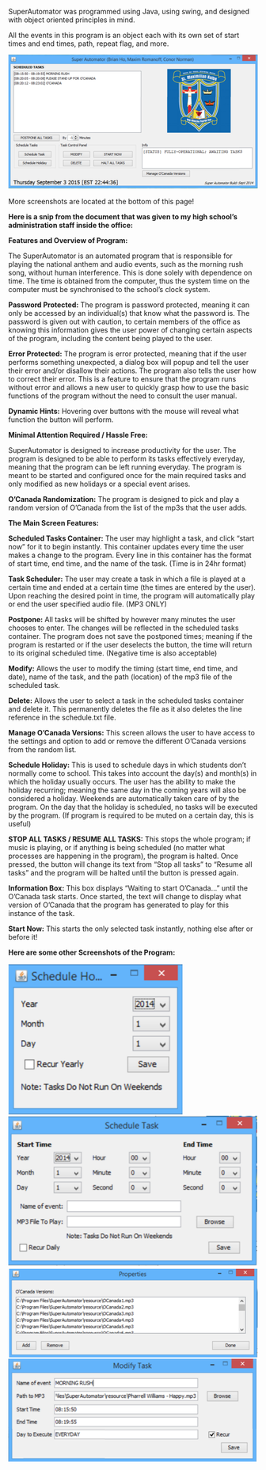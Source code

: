SuperAutomator was programmed using Java, using swing, and designed with object oriented principles in mind.

All the events in this program is an object each with its own set of start times and end times, path, repeat flag, and more.

![alt text](https://raw.githubusercontent.com/nairboh/SuperAutomator/master/screenshots/SuperAutomator-Main.png "Main")

More screenshots are located at the bottom of this page!

<b>Here is a snip from the document that was given to my high school’s administration staff inside the office:</b>

<b>Features and Overview of Program:</b>

The SuperAutomator is an automated program that is responsible for playing the national anthem and audio events, such as the morning rush song, without human interference. This is done solely with dependence on time. The time is obtained from the computer, thus the system time on the computer must be synchronised to the school’s clock system.

 

<b>Password Protected:</b> The program is password protected, meaning it can only be accessed by an individual(s) that know what the password is. The password is given out with caution, to certain members of the office as knowing this information gives the user power of changing certain aspects of the program, including the content being played to the user.

 

<b>Error Protected:</b> The program is error protected, meaning that if the user performs something unexpected, a dialog box will popup and tell the user their error and/or disallow their actions. The program also tells the user how to correct their error. This is a feature to ensure that the program runs without error and allows a new user to quickly grasp how to use the basic functions of the program without the need to consult the user manual.

 

<b>Dynamic Hints:</b>  Hovering over buttons with the mouse will reveal what function the button will perform.

 

<b>Minimal Attention Required / Hassle Free:</b>

SuperAutomator is designed to increase productivity for the user. The program is designed to be able to perform its tasks effectively everyday, meaning that the program can be left running everyday. The program is meant to be started and configured once for the main required tasks and only modified as new holidays or a special event arises.

 

<b>O’Canada Randomization:</b> The program is designed to pick and play a random version of O’Canada from the list of the mp3s that the user adds.

 

<b>The Main Screen Features:</b>

<b>Scheduled Tasks Container:</b> The user may highlight a task, and click “start now” for it to begin instantly. This container updates every time the user makes a change to the program. Every line in this container has the format of start time, end time, and the name of the task. (Time is in 24hr format)

<b>Task Scheduler:</b> The user may create a task in which a file is played at a certain time and ended at a certain time (the times are entered by the user). Upon reaching the desired point in time, the program will automatically play or end the user specified audio file. (MP3 ONLY)

<b>Postpone:</b> All tasks will be shifted by however many minutes the user chooses to enter. The changes will be reflected in the scheduled tasks container. The program does not save the postponed times; meaning if the program is restarted or if the user deselects the button, the time will return to its original scheduled time. (Negative time is also acceptable)

<b>Modify:</b> Allows the user to modify the timing (start time, end time, and date), name of the task, and the path (location) of the mp3 file of the scheduled task.

<b>Delete:</b> Allows the user to select a task in the scheduled tasks container and delete it. This permanently deletes the file as it also deletes the line reference in the schedule.txt file.

<b>Manage O’Canada Versions:</b> This screen allows the user to have access to the settings and option to add or remove the different O’Canada versions from the random list.

<b>Schedule Holiday:</b> This is used to schedule days in which students don’t normally come to school. This takes into account the day(s) and month(s) in which the holiday usually occurs. The user has the ability to make the holiday recurring; meaning the same day in the coming years will also be considered a holiday. Weekends are automatically taken care of by the program. On the day that the holiday is scheduled, no tasks will be executed by the program. (If program is required to be muted on a certain day, this is useful)

<b>STOP ALL TASKS / RESUME ALL TASKS:</b> This stops the whole program; if music is playing, or if anything is being scheduled (no matter what processes are happening in the program), the program is halted. Once pressed, the button will change its text from “Stop all tasks” to “Resume all tasks” and the program will be halted until the button is pressed again.

<b>Information Box:</b> This box displays “Waiting to start O’Canada…” until the O’Canada task starts. Once started, the text will change to display what version of O’Canada that the program has generated to play for this instance of the task.

<b>Start Now:</b> This starts the only selected task instantly, nothing else after or before it!

<b>Here are some other Screenshots of the Program:</b>

![alt text](https://raw.githubusercontent.com/nairboh/SuperAutomator/master/screenshots/holiday.png "Main")
![alt text](https://raw.githubusercontent.com/nairboh/SuperAutomator/master/screenshots/task.png "Main")
![alt text](https://raw.githubusercontent.com/nairboh/SuperAutomator/master/screenshots/properties.png "Main")
![alt text](https://raw.githubusercontent.com/nairboh/SuperAutomator/master/screenshots/modify.png "Main")


 
